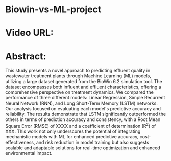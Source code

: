 # Biowin-vs-ML-project
# Video URL:

# Abstract: 
This study presents a novel approach to predicting effluent quality in wastewater treatment plants through Machine Learning (ML) models, utilizing a large dataset generated from the BioWin 6.2 simulation tool. The dataset encompasses both influent and effluent characteristics, offering a comprehensive perspective on treatment dynamics. We compared the performance of three different models: Linear Regression, Simple Recurrent Neural Network (RNN), and Long Short-Term Memory (LSTM) networks. Our analysis focused on evaluating each model's predictive accuracy and reliability. The results demonstrate that LSTM significantly outperformed the others in terms of prediction accuracy and consistency, with a  Root Mean Square Error (RMSE) of XXXX and a coefficient of determination (R$^2$) of XXX.  This work not only underscores the potential of integrating mechanistic models with ML for enhanced predictive accuracy, cost-effectiveness, and risk reduction in model training but also suggests scalable and adaptable solutions for real-time optimization and enhanced environmental impact.
